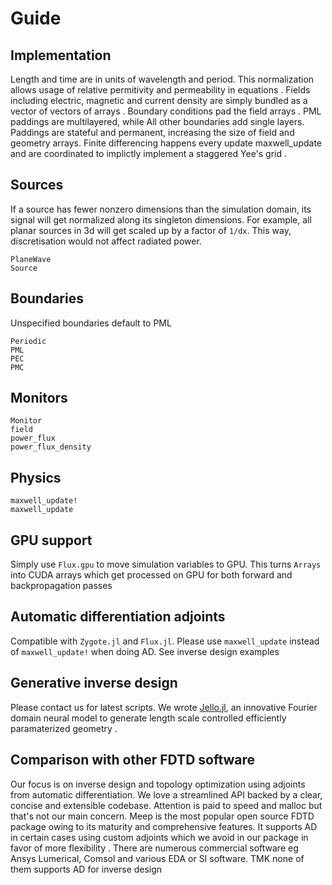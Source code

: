# Guide
## Implementation
 Length and time are in units of wavelength and period. This normalization allows usage of relative  permitivity and permeability  in equations . Fields including electric, magnetic and current density are simply bundled as a vector of vectors of arrays . Boundary conditions pad the field arrays . PML paddings are multilayered, while All other boundaries add single layers. Paddings are stateful and permanent, increasing the size of field and geometry arrays.  Finite differencing happens every update maxwell_update and are coordinated to implictly implement a staggered Yee's grid .

## Sources
If a source has fewer nonzero dimensions than the simulation domain, its signal will get normalized along its singleton dimensions. For example, all planar sources in 3d will get scaled up by a factor of `1/dx`. This way, discretisation would not affect radiated power.
```@docs
PlaneWave
Source
```

## Boundaries
Unspecified boundaries default to PML 
```@docs
Periodic
PML
PEC
PMC
```
## Monitors  
 ```@docs
Monitor
field
power_flux
power_flux_density
```

 ## Physics 
```@docs
maxwell_update!
maxwell_update
```
## GPU support 
Simply use `Flux.gpu` to move simulation variables to GPU. This turns `Arrays` into CUDA arrays which get processed on GPU for both forward and backpropagation passes
## Automatic differentiation adjoints
Compatible with `Zygote.jl` and `Flux.jl`. Please use `maxwell_update` instead of `maxwell_update!` when doing AD. See inverse design examples 
## Generative inverse design
Please contact us for latest scripts. We wrote [Jello.jl](https://github.com/paulxshen/Jello.jl), an innovative Fourier domain neural model to generate length scale controlled efficiently  paramaterized geometry .
## Comparison with other FDTD software
Our focus is on inverse design and topology optimization using adjoints from automatic differentiation. We love a streamlined API backed by a clear, concise and extensible codebase. Attention is paid to speed and malloc but that's not our main concern.
Meep is the most popular open source  FDTD package owing to its maturity and comprehensive features. It supports AD in certain cases using custom adjoints which we avoid in our package in favor of more flexibility .
There are numerous commercial software eg Ansys Lumerical, Comsol and various EDA or SI software. TMK none of them supports AD for inverse design 
